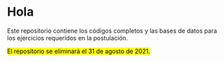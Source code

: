 # Hola

Este repositorio contiene los códigos completos y las bases de datos para los ejercicios requeridos en la postulación.

<mark>El repositorio se eliminará el 31 de agosto de 2021.</mark>
